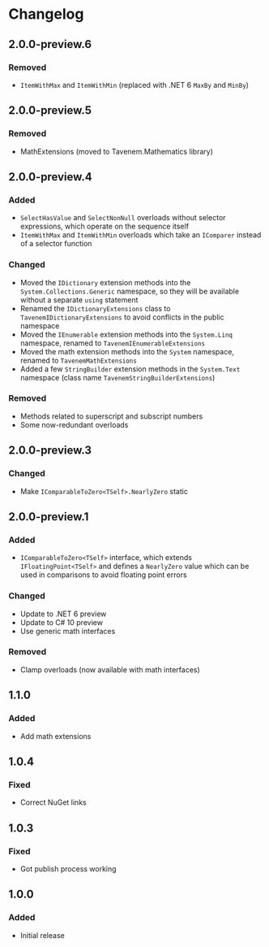 # Changelog

## 2.0.0-preview.6
### Removed
- `ItemWithMax` and `ItemWithMin` (replaced with .NET 6 `MaxBy` and `MinBy`)

## 2.0.0-preview.5
### Removed
- MathExtensions (moved to Tavenem.Mathematics library)

## 2.0.0-preview.4
### Added
- `SelectHasValue` and `SelectNonNull` overloads without selector expressions, which operate on the sequence itself
- `ItemWithMax` and `ItemWithMin` overloads which take an `IComparer` instead of a selector function
### Changed
- Moved the `IDictionary` extension methods into the `System.Collections.Generic` namespace, so they will be available without a separate `using` statement
- Renamed the `IDictionaryExtensions` class to `TavenemIDictionaryExtensions` to avoid conflicts in the public namespace
- Moved the `IEnumerable` extension methods into the `System.Linq` namespace, renamed to `TavenemIEnumerableExtensions`
- Moved the math extension methods into the `System` namespace, renamed to `TavenemMathExtensions`
- Added a few `StringBuilder` extension methods in the `System.Text` namespace (class name `TavenemStringBuilderExtensions`)
### Removed
- Methods related to superscript and subscript numbers
- Some now-redundant overloads

## 2.0.0-preview.3
### Changed
- Make `IComparableToZero<TSelf>.NearlyZero` static

## 2.0.0-preview.1
### Added
- `IComparableToZero<TSelf>` interface, which extends `IFloatingPoint<TSelf>` and defines a `NearlyZero` value
which can be used in comparisons to avoid floating point errors
### Changed
- Update to .NET 6 preview
- Update to C# 10 preview
- Use generic math interfaces
### Removed
- Clamp overloads (now available with math interfaces)

## 1.1.0
### Added
- Add math extensions

## 1.0.4
### Fixed
- Correct NuGet links

## 1.0.3
### Fixed
- Got publish process working

## 1.0.0
### Added
- Initial release